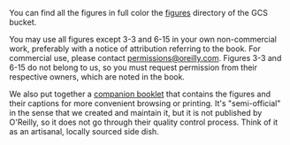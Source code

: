 You can find all the figures in full color the [figures](https://console.cloud.google.com/storage/browser/genomics-in-the-cloud/figures/) directory of the GCS bucket.

You may use all figures except 3-3 and 6-15 in your own non-commercial work, preferably with a notice of attribution referring to the book. For commercial use, please contact permissions@oreilly.com. Figures 3-3 and 6-15 do not belong to us, so you must request permission from their respective owners, which are noted in the book.

We also put together a [companion booklet](https://storage.googleapis.com/genomics-in-the-cloud/figures/Genomics_in_the_Cloud___Figures_Booklet.pdf) that contains the figures and their captions for more convenient browsing or printing. It's "semi-official" in the sense that we created and maintain it, but it is not published by O'Reilly, so it does not go through their quality control process. Think of it as an artisanal, locally sourced side dish.
